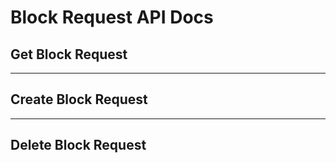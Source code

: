 # Block Request API Docs

## Get Block Request

---

## Create Block Request

---

## Delete Block Request